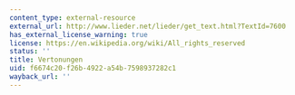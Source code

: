 ```yaml
---
content_type: external-resource
external_url: http://www.lieder.net/lieder/get_text.html?TextId=7600
has_external_license_warning: true
license: https://en.wikipedia.org/wiki/All_rights_reserved
status: ''
title: Vertonungen
uid: f6674c20-f26b-4922-a54b-7598937282c1
wayback_url: ''
---
```

